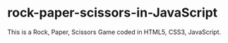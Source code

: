 # rock-paper-scissors-in-JavaScript
This is a Rock, Paper, Scissors Game coded in HTML5, CSS3, JavaScript.
